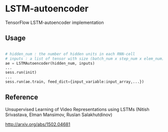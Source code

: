 # LSTM-autoencoder
TensorFlow LSTM-autoencoder implementation

## Usage
```python

# hidden_num : the number of hidden units in each RNN-cell
# inputs : a list of tensor with size (batch_num x step_num x elem_num)
ae = LSTMAutoencoder(hidden_num, inputs)
...
sess.run(init)
...
sess.run(ae.train, feed_dict={input_variable:input_array,...})
```

## Reference
Unsupervised Learning of Video Representations using LSTMs (Nitish Srivastava, Elman Mansimov, Ruslan Salakhutdinov)

http://arxiv.org/abs/1502.04681
